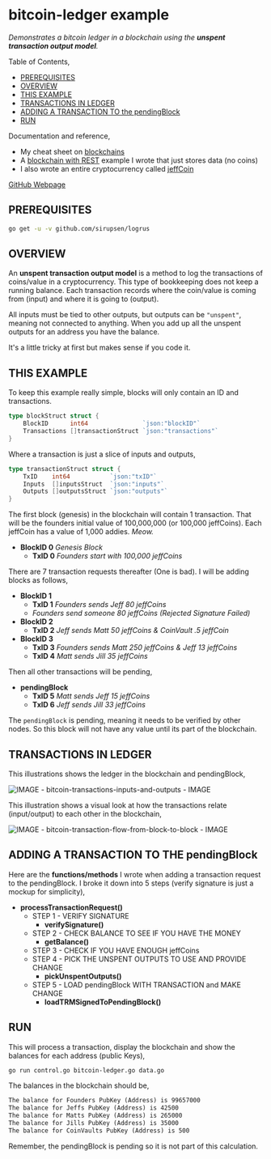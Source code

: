 # bitcoin-ledger example

_Demonstrates a bitcoin ledger in a blockchain using the
**unspent transaction output model**._

Table of Contents,

* [PREREQUISITES](https://github.com/JeffDeCola/my-go-examples/tree/master/blockchain/bitcoin-ledger#prerequisites)
* [OVERVIEW](https://github.com/JeffDeCola/my-go-examples/tree/master/blockchain/bitcoin-ledger#overview)
* [THIS EXAMPLE](https://github.com/JeffDeCola/my-go-examples/tree/master/blockchain/bitcoin-ledger#this-example)
* [TRANSACTIONS IN LEDGER](https://github.com/JeffDeCola/my-go-examples/tree/master/blockchain/bitcoin-ledger#transactions-in-ledger)
* [ADDING A TRANSACTION TO the pendingBlock](https://github.com/JeffDeCola/my-go-examples/tree/master/blockchain/bitcoin-ledger#adding-a-transaction-to-the-pendingblock)
* [RUN](https://github.com/JeffDeCola/my-go-examples/tree/master/blockchain/bitcoin-ledger#run)

Documentation and reference,

* My cheat sheet on
[blockchains](https://github.com/JeffDeCola/my-cheat-sheets/tree/master/software/development/software-architectures/blockchain/blockchain-cheat-sheet)
* A
[blockchain with REST](https://github.com/JeffDeCola/my-go-examples/tree/master/blockchain/single-node-blockchain-with-REST)
example I wrote that just stores data (no coins)
* I also wrote an entire cryptocurrency called
  [jeffCoin](https://github.com/JeffDeCola/jeffCoin)

[GitHub Webpage](https://jeffdecola.github.io/my-go-examples/)

## PREREQUISITES

```bash
go get -u -v github.com/sirupsen/logrus
```

## OVERVIEW

An **unspent transaction output model** is a method to log the transactions
of coins/value in a cryptocurrency. This type of bookkeeping does not keep a
running balance. Each transaction records where the coin/value
is coming from (input) and where it is going to (output).

All inputs must be tied to other outputs, but outputs can be `"unspent"`, meaning
not connected to anything.  When you add up all the unspent outputs for an address
you have the balance.

It's a little tricky at first but makes sense if you code it.

## THIS EXAMPLE

To keep this example really simple, blocks will only contain an ID and transactions.

```go
type blockStruct struct {
    BlockID      int64               `json:"blockID"`
    Transactions []transactionStruct `json:"transactions"`
}
```

Where a transaction is just a slice of inputs and outputs,

```go
type transactionStruct struct {
    TxID    int64           `json:"txID"`
    Inputs  []inputsStruct  `json:"inputs"`
    Outputs []outputsStruct `json:"outputs"`
}
```

The first block (genesis) in the blockchain will contain 1 transaction.
That will be the founders initial value of 100,000,000
(or 100,000 jeffCoins). Each jeffCoin
has a value of 1,000 addies. _Meow._

* **BlockID 0** _Genesis Block_
  * **TxID 0** _Founders start with  100,000 jeffCoins_

There are 7 transaction requests thereafter (One is bad).
I will be adding blocks as follows,

* **BlockID 1**
  * **TxID 1** _Founders sends Jeff 80 jeffCoins_
  * _Founders send someone 80 jeffCoins (Rejected Signature Failed)_
* **BlockID 2**  
  * **TxID 2** _Jeff sends Matt 50 jeffCoins & CoinVault .5 jeffCoin_
* **BlockID 3**  
  * **TxID 3** _Founders sends Matt 250 jeffCoins & Jeff 13 jeffCoins_
  * **TxID 4** _Matt sends Jill 35 jeffCoins_

Then all other transactions will be pending,

* **pendingBlock**
  * **TxID 5** _Matt sends Jeff 15 jeffCoins_
  * **TxID 6** _Jeff sends Jill 33 jeffCoins_

The `pendingBlock` is pending, meaning it needs to be verified by other nodes.
So this block will not have any value until its part of the blockchain.

## TRANSACTIONS IN LEDGER

This illustrations shows the ledger in the blockchain and pendingBlock,

![IMAGE - bitcoin-transactions-inputs-and-outputs - IMAGE](../../docs/pics/bitcoin-transactions-inputs-and-outputs.jpg)

This illustration shows a visual look at how the transactions relate
(input/output) to each other in the blockchain,

![IMAGE - bitcoin-transaction-flow-from-block-to-block - IMAGE](../../docs/pics/bitcoin-transaction-flow-from-block-to-block.jpg)

## ADDING A TRANSACTION TO THE pendingBlock

Here are the **functions/methods** I wrote when adding a
transaction request to the pendingBlock.  I broke it down into 5 steps
(verify signature is just a mockup for simplicity),

* **processTransactionRequest()**
  * STEP 1 - VERIFY SIGNATURE
    * **verifySignature()**
  * STEP 2 - CHECK BALANCE TO SEE IF YOU HAVE THE MONEY
    * **getBalance()**
  * STEP 3 - CHECK IF YOU HAVE ENOUGH jeffCoins
  * STEP 4 - PICK THE UNSPENT OUTPUTS TO USE AND PROVIDE CHANGE
    * **pickUnspentOutputs()**
  * STEP 5 - LOAD pendingBlock WITH TRANSACTION and MAKE CHANGE
    * **loadTRMSignedToPendingBlock()**

## RUN

This will process a transaction, display the blockchain and show the
balances for each address (public Keys),

```bash
go run control.go bitcoin-ledger.go data.go
```

The balances in the blockchain should be,

```txt
The balance for Founders PubKey (Address) is 99657000
The balance for Jeffs PubKey (Address) is 42500
The balance for Matts PubKey (Address) is 265000
The balance for Jills PubKey (Address) is 35000
The balance for CoinVaults PubKey (Address) is 500
```

Remember, the pendingBlock is pending so it is not part
of this calculation.
